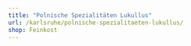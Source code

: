 ```yaml
---
title: "Polnische Spezialitäten Lukullus"
url: /karlsruhe/polnische-spezialitaeten-lukullus/
shop: Feinkost
---
```

